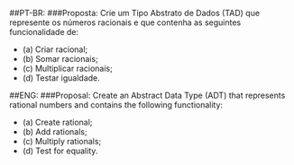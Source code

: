 ##PT-BR:
###Proposta:
Crie um Tipo Abstrato de Dados (TAD) que represente os números
racionais e que contenha as seguintes funcionalidade de:
* (a) Criar racional;
* (b) Somar racionais;
* (c) Multiplicar racionais;
* (d) Testar igualdade.

##ENG:
###Proposal:
Create an Abstract Data Type (ADT) that represents rational numbers and contains the following functionality:

* (a) Create rational;
* (b) Add rationals;
* (c) Multiply rationals;
* (d) Test for equality.